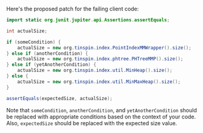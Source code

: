 Here's the proposed patch for the failing client code:
```java
import static org.junit.jupiter.api.Assertions.assertEquals;

int actualSize;

if (someCondition) {
    actualSize = new org.tinspin.index.PointIndexMMWrapper().size();
} else if (anotherCondition) {
    actualSize = new org.tinspin.index.phtree.PHTreeMMP().size();
} else if (yetAnotherCondition) {
    actualSize = new org.tinspin.index.util.MinHeap().size();
} else {
    actualSize = new org.tinspin.index.util.MinMaxHeap().size();
}

assertEquals(expectedSize, actualSize);
```
Note that `someCondition`, `anotherCondition`, and `yetAnotherCondition` should be replaced with appropriate conditions based on the context of your code. Also, `expectedSize` should be replaced with the expected size value.
